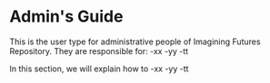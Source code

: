 # Admin's Guide
This is the user type for administrative people of Imagining Futures Repository. They are responsible for:
-xx
-yy
-tt

In this section, we will explain how to
-xx
-yy
-tt
